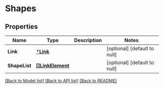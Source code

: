 # Shapes

## Properties
Name | Type | Description | Notes
------------ | ------------- | ------------- | -------------
**Link** | [***Link**](Link.md) |  | [optional] [default to null]
**ShapeList** | [**[]LinkElement**](LinkElement.md) |  | [optional] [default to null]

[[Back to Model list]](../README.md#documentation-for-models) [[Back to API list]](../README.md#documentation-for-api-endpoints) [[Back to README]](../README.md)


